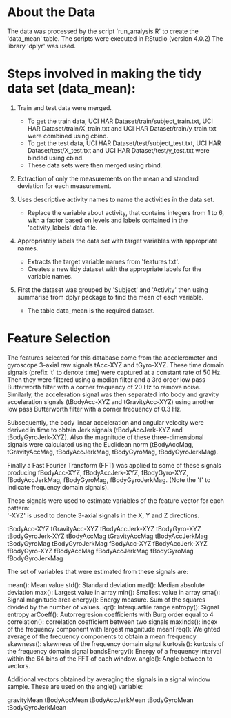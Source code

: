 About the Data
==============

The data was  processed by the script 'run_analysis.R' to create the 'data_mean' table.
The scripts were executed in RStudio (version 4.0.2)
The library 'dplyr' was used.


Steps involved in making the tidy data set (data_mean):
=======================================================

1. Train and test data were merged.
    - To get the train data, UCI HAR Dataset/train/subject_train.txt, UCI HAR Dataset/train/X_train.txt and UCI HAR Dataset/train/y_train.txt were combined using  cbind.
    - To get the test data, UCI HAR Dataset/test/subject_test.txt, UCI HAR Dataset/test/X_test.txt and UCI HAR Dataset/test/y_test.txt were binded using cbind.
    - These data sets were then merged using rbind.
    
2. Extraction of only the measurements on the mean and standard deviation for each measurement.
     
3. Uses descriptive activity names to name the activities in the data set.
    - Replace the variable about activity, that contains integers from 1 to 6, with a factor based on levels and labels contained in the 'activity_labels' data file.

4. Appropriately labels the data set with target variables with appropriate names.
    - Extracts the target variable names from 'features.txt'.
    - Creates a new tidy dataset with the appropriate labels for the variable names.
    
5. First the dataset was grouped by 'Subject' and 'Activity' then using summarise from dplyr package to find the mean of each variable.
    - The table data_mean is the required dataset.
    
    

Feature Selection 
=================


The features selected for this database come from the accelerometer and gyroscope 3-axial raw signals tAcc-XYZ and tGyro-XYZ. These time domain signals (prefix 't' to denote time) were captured at a constant rate of 50 Hz. Then they were filtered using a median filter and a 3rd order low pass Butterworth filter with a corner frequency of 20 Hz to remove noise. Similarly, the acceleration signal was then separated into body and gravity acceleration signals (tBodyAcc-XYZ and tGravityAcc-XYZ) using another low pass Butterworth filter with a corner frequency of 0.3 Hz. 

Subsequently, the body linear acceleration and angular velocity were derived in time to obtain Jerk signals (tBodyAccJerk-XYZ and tBodyGyroJerk-XYZ). Also the magnitude of these three-dimensional signals were calculated using the Euclidean norm (tBodyAccMag, tGravityAccMag, tBodyAccJerkMag, tBodyGyroMag, tBodyGyroJerkMag). 

Finally a Fast Fourier Transform (FFT) was applied to some of these signals producing fBodyAcc-XYZ, fBodyAccJerk-XYZ, fBodyGyro-XYZ, fBodyAccJerkMag, fBodyGyroMag, fBodyGyroJerkMag. (Note the 'f' to indicate frequency domain signals). 

These signals were used to estimate variables of the feature vector for each pattern:  
'-XYZ' is used to denote 3-axial signals in the X, Y and Z directions.

tBodyAcc-XYZ
tGravityAcc-XYZ
tBodyAccJerk-XYZ
tBodyGyro-XYZ
tBodyGyroJerk-XYZ
tBodyAccMag
tGravityAccMag
tBodyAccJerkMag
tBodyGyroMag
tBodyGyroJerkMag
fBodyAcc-XYZ
fBodyAccJerk-XYZ
fBodyGyro-XYZ
fBodyAccMag
fBodyAccJerkMag
fBodyGyroMag
fBodyGyroJerkMag

The set of variables that were estimated from these signals are: 

mean(): Mean value
std(): Standard deviation
mad(): Median absolute deviation 
max(): Largest value in array
min(): Smallest value in array
sma(): Signal magnitude area
energy(): Energy measure. Sum of the squares divided by the number of values. 
iqr(): Interquartile range 
entropy(): Signal entropy
arCoeff(): Autorregresion coefficients with Burg order equal to 4
correlation(): correlation coefficient between two signals
maxInds(): index of the frequency component with largest magnitude
meanFreq(): Weighted average of the frequency components to obtain a mean frequency
skewness(): skewness of the frequency domain signal 
kurtosis(): kurtosis of the frequency domain signal 
bandsEnergy(): Energy of a frequency interval within the 64 bins of the FFT of each window.
angle(): Angle between to vectors.

Additional vectors obtained by averaging the signals in a signal window sample. These are used on the angle() variable:

gravityMean
tBodyAccMean
tBodyAccJerkMean
tBodyGyroMean
tBodyGyroJerkMean

